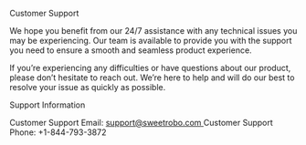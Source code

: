 Customer Support

We hope you benefit from our 24/7 assistance with any technical issues you may be experiencing. Our team is available to provide you with the support you need to ensure a smooth and seamless product experience.

If you’re experiencing any difficulties or have questions about our product, please don’t hesitate to reach out. We’re here to help and will do our best to resolve your issue as quickly as possible.

Support Information 

Customer Support Email: [support@sweetrobo.com  ](mailto:support@sweetrobo.com)
Customer Support Phone: +1-844-793-3872